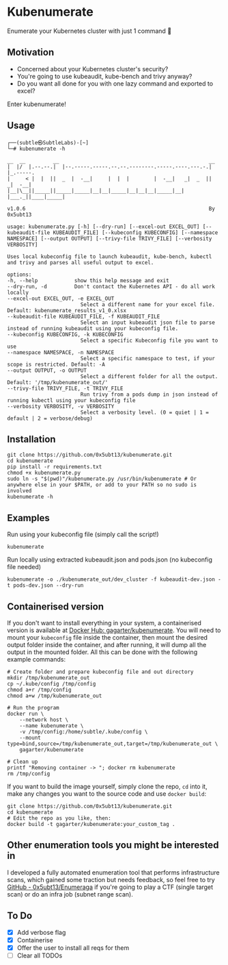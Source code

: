 # Kubenumerate

Enumerate your Kubernetes cluster with just 1 command :eyes:

## Motivation

- Concerned about your Kubernetes cluster's security?  
- You're going to use kubeaudit, kube-bench and trivy anyway?
- Do you want all done for you with one lazy command and exported to excel?

Enter kubenumerate!

## Usage

    ┌──(subtle㉿SubtleLabs)-[~]
    └─# kubenumerate -h

    __  __         __                                                 __         
    |  |/  |.--.--.|  |--.-----.-----.--.--.--------.-----.----.---.-.|  |_.-----.
    |     < |  |  ||  _  |  -__|     |  |  |        |  -__|   _|  _  ||   _|  -__|
    |__|\__||_____||_____|_____|__|__|_____|__|__|__|_____|__| |___._||____|_____|
            
    v1.0.6                                                            By 0x5ubt13

    usage: kubenumerate.py [-h] [--dry-run] [--excel-out EXCEL_OUT] [--kubeaudit-file KUBEAUDIT_FILE] [--kubeconfig KUBECONFIG] [--namespace NAMESPACE] [--output OUTPUT] [--trivy-file TRIVY_FILE] [--verbosity VERBOSITY]

    Uses local kubeconfig file to launch kubeaudit, kube-bench, kubectl and trivy and parses all useful output to excel.

    options:
    -h, --help            show this help message and exit
    --dry-run, -d         Don't contact the Kubernetes API - do all work locally
    --excel-out EXCEL_OUT, -e EXCEL_OUT
                            Select a different name for your excel file. Default: kubenumerate_results_v1_0.xlsx
    --kubeaudit-file KUBEAUDIT_FILE, -f KUBEAUDIT_FILE
                            Select an input kubeaudit json file to parse instead of running kubeaudit using your kubeconfig file.
    --kubeconfig KUBECONFIG, -k KUBECONFIG
                            Select a specific Kubeconfig file you want to use
    --namespace NAMESPACE, -n NAMESPACE
                            Select a specific namespace to test, if your scope is restricted. Default: -A
    --output OUTPUT, -o OUTPUT
                            Select a different folder for all the output. Default: '/tmp/kubenumerate_out/'
    --trivy-file TRIVY_FILE, -t TRIVY_FILE
                            Run trivy from a pods dump in json instead of running kubectl using your kubeconfig file
    --verbosity VERBOSITY, -v VERBOSITY
                            Select a verbosity level. (0 = quiet | 1 = default | 2 = verbose/debug)

## Installation

    git clone https://github.com/0x5ubt13/kubenumerate.git
    cd kubenumerate
    pip install -r requirements.txt
    chmod +x kubenumerate.py
    sudo ln -s "$(pwd)"/kubenumerate.py /usr/bin/kubenumerate # Or anywhere else in your $PATH, or add to your PATH so no sudo is involved
    kubenumerate -h

## Examples

Run using your kubeconfig file (simply call the script!)
    
    kubenumerate

Run locally using extracted kubeaudit.json and pods.json (no kubeconfig file needed)

    kubenumerate -o ./kubenumerate_out/dev_cluster -f kubeaudit-dev.json -t pods-dev.json --dry-run

## Containerised version

If you don't want to install everything in your system, a containerised version is available at [Docker Hub: gagarter/kubenumerate](https://hub.docker.com/r/gagarter/kubenumerate).
You will need to mount your `kubeconfig` file inside the container, then mount the desired output folder inside the container, and after running, it will dump all the output in the mounted folder. All this can be done with the following example commands:

    # Create folder and prepare kubeconfig file and out directory
    mkdir /tmp/kubenumerate_out
    cp ~/.kube/config /tmp/config
    chmod a+r /tmp/config
    chmod a+w /tmp/kubenumerate_out

    # Run the program
    docker run \
        --network host \
        --name kubenumerate \
        -v /tmp/config:/home/subtle/.kube/config \
        --mount type=bind,source=/tmp/kubenumerate_out,target=/tmp/kubenumerate_out \
        gagarter/kubenumerate

    # Clean up
    printf "Removing container -> "; docker rm kubenumerate
    rm /tmp/config

If you want to build the image yourself, simply clone the repo, `cd` into it, make any changes you want to the source code and use `docker build`:

    git clone https://github.com/0x5ubt13/kubenumerate.git
    cd kubenumerate
    # Edit the repo as you like, then:
    docker build -t gagarter/kubenumerate:your_custom_tag .

## Other enumeration tools you might be interested in

I developed a fully automated enumeration tool that performs infrastructure scans, which gained some traction but needs feedback, so feel free to try [GitHub - 0x5ubt13/Enumeraga](https://github.com/0x5ubt13/enumeraga) if you're going to play a CTF (single target scan) or do an infra job (subnet range scan). 

## To Do

- [x] Add verbose flag
- [x] Containerise
- [x] Offer the user to install all reqs for them
- [ ] Clear all TODOs
